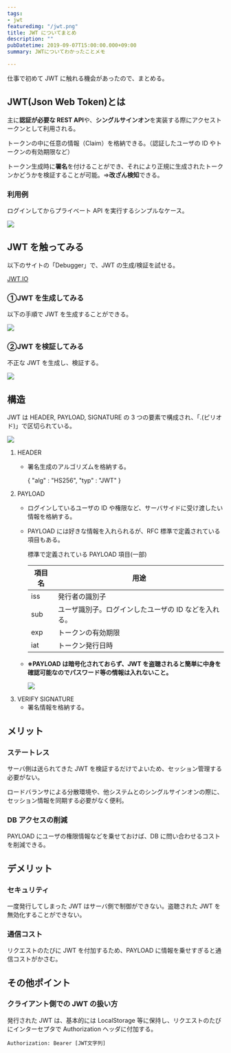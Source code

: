 ```yaml
---
tags:
- jwt
featuredimg: "/jwt.png"
title: JWT についてまとめ
description: ""
pubDatetime: 2019-09-07T15:00:00.000+09:00
summary: JWTについてわかったことメモ

---
```

仕事で初めて JWT に触れる機会があったので、まとめる。

## JWT(Json Web Token)とは

主に**認証が必要な REST API**や、**シングルサインオン**を実装する際にアクセストークンとして利用される。

トークンの中に任意の情報（Claim）を格納できる。（認証したユーザの ID やトークンの有効期限など）

トークン生成時に**署名**を付けることができ、それにより正規に生成されたトークンかどうかを検証することが可能。⇒**改ざん検知**できる。

### 利用例

ログインしてからプライベート API を実行するシンプルなケース。

![](/assets/img/jwt-introduction-1-97138c8a-beae-4774-ac49-d038425739e5.png)

## JWT を触ってみる

以下のサイトの「Debugger」で、JWT の生成/検証を試せる。

[JWT.IO](https://jwt.io)

### ①JWT を生成してみる

以下の手順で JWT を生成することができる。

![](/assets/img/jwt-introduction-2-585aa0e0-8479-4f5e-8724-27756f782341.png)

### ②JWT を検証してみる

不正な JWT を生成し、検証する。

![](/assets/img/jwt-introduction-3-91af68e8-f0fd-414f-81c8-94bf85d1525c.png)

## 構造

JWT は HEADER, PAYLOAD, SIGNATURE の 3 つの要素で構成され、「.(ピリオド)」で区切られている。

![](/assets/img/jwt-introduction-4-6d8dce6d-e682-414b-9330-d5d074cd301e.png)

1. HEADER
   * 署名生成のアルゴリズムを格納する。

     {
     "alg" : "HS256",
     "typ" : "JWT"
     }
2. PAYLOAD
   * ログインしているユーザの ID や権限など、サーバサイドに受け渡したい情報を格納する。
   * PAYLOAD には好きな情報を入れられるが、RFC 標準で定義されている項目もある。

     標準で定義されている PAYLOAD 項目(一部)

     | 項目名 | 用途 |
     | --- | --- |
     | iss | 発行者の識別子 |
     | sub | ユーザ識別子。ログインしたユーザの ID などを入れる。 |
     | exp | トークンの有効期限 |
     | iat | トークン発行日時 |
   * **※PAYLOAD は暗号化されておらず、JWT を盗聴されると簡単に中身を確認可能なのでパスワード等の情報は入れないこと。**

     ![](/assets/img/jwt-introduction-4-79083ea9-7059-426a-81c4-2976ea7f9742.png)
3. VERIFY SIGNATURE
   * 署名情報を格納する。

## メリット

### ステートレス

サーバ側は送られてきた JWT を検証するだけでよいため、セッション管理する必要がない。

ロードバランサによる分散環境や、他システムとのシングルサインオンの際に、セッション情報を同期する必要がなく便利。

### DB アクセスの削減

PAYLOAD にユーザの権限情報などを乗せておけば、DB に問い合わせるコストを削減できる。

## デメリット

### セキュリティ

一度発行してしまった JWT はサーバ側で制御ができない。盗聴された JWT を無効化することができない。

### 通信コスト

リクエストのたびに JWT を付加するため、PAYLOAD に情報を乗せすぎると通信コストがかさむ。

## その他ポイント

### クライアント側での JWT の扱い方

発行された JWT は、基本的には LocalStorage 等に保持し、リクエストのたびにインターセプタで Authorization ヘッダに付加する。

`Authorization: Bearer [JWT文字列]`